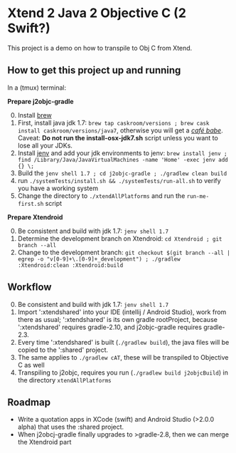 Xtend 2 Java 2 Objective C (2 Swift?)
=====================================

This project is a demo on how to transpile to Obj C from Xtend.

How to get this project up and running
--------------------------------------

In a (tmux) terminal:

**Prepare j2objc-gradle**

0. Install [brew](http://brew.sh/)
1. First, install java jdk 1.7: `brew tap caskroom/versions ; brew cask install caskroom/versions/java7`, otherwise you will get a [_café babe_](https://en.wikipedia.org/wiki/Java_class_file). Caveat: **Do not run the install-osx-jdk7.sh** script unless you want to lose all your JDKs.
2. Install [jenv](http://www.jenv.be/) and add your jdk environments to jenv: `brew install jenv ; find /Library/Java/JavaVirtualMachines -name 'Home' -exec jenv add {} \;`
3. Build the `jenv shell 1.7 ; cd j2objc-gradle ; ./gradlew clean build`
4. run `./systemTests/install.sh && ./systemTests/run-all.sh` to verify you have a working system
5. Change the directory to `./xtendAllPlatforms` and run the `run-me-first.sh` script

**Prepare Xtendroid**

0. Be consistent and build with jdk 1.7: `jenv shell 1.7`
1. Determine the development branch on Xtendroid: `cd Xtendroid ; git branch --all`
2. Change to the development branch:
    `git checkout $(git branch --all | egrep -o "v[0-9]+\.[0-9]+_development") ; ./gradlew :Xtendroid:clean :Xtendroid:build`
    
Workflow
--------
0. Be consistent and build with jdk 1.7: `jenv shell 1.7`
1. Import ':xtendshared' into your IDE (intellij / Android Studio), work from there as usual; ':xtendshared' is its own gradle rootProject, because ':xtendshared' requires gradle-2.10, and j2objc-gradle requires gradle-2.3.
2. Every time ':xtendshared' is built (`./gradlew build`), the java files will be copied to the ':shared' project.
3. The same applies to `./gradlew cAT`, these will be transpiled to Objective C as well
3. Transpiling to j2objc, requires you run (`./gradlew build j2objcBuild`) in the directory `xtendAllPlatforms`


Roadmap
-------

* Write a quotation apps in XCode (swift) and Android Studio (>2.0.0 alpha) that uses the :shared project.
* When j2obcj-gradle finally upgrades to >gradle-2.8, then we can merge the Xtendroid part
